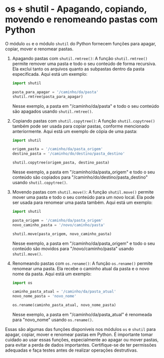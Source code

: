 # os + shutil - Apagando, copiando, movendo e renomeando pastas com Python

O módulo `os` e o módulo `shutil` do Python fornecem funções para apagar, copiar, mover e renomear pastas.

1. Apagando pastas com `shutil.rmtree()`: A função `shutil.rmtree()` permite remover uma pasta e todo o seu conteúdo de forma recursiva. Ela exclui tanto os arquivos quanto as subpastas dentro da pasta especificada. Aqui está um exemplo:

   ```python
   import shutil

   pasta_para_apagar = '/caminho/da/pasta'
   shutil.rmtree(pasta_para_apagar)
   ```

   Nesse exemplo, a pasta em "/caminho/da/pasta" e todo o seu conteúdo são apagados usando `shutil.rmtree()`.

2. Copiando pastas com `shutil.copytree()`: A função `shutil.copytree()` também pode ser usada para copiar pastas, conforme mencionado anteriormente. Aqui está um exemplo de cópia de uma pasta:

   ```python
   import shutil

   origem_pasta = '/caminho/da/pasta_origem'
   destino_pasta = '/caminho/do/destino/pasta_destino'

   shutil.copytree(origem_pasta, destino_pasta)
   ```

   Nesse exemplo, a pasta em "/caminho/da/pasta_origem" e todo o seu conteúdo são copiados para "/caminho/do/destino/pasta_destino" usando `shutil.copytree()`.

3. Movendo pastas com `shutil.move()`: A função `shutil.move()` permite mover uma pasta e todo o seu conteúdo para um novo local. Ela pode ser usada para renomear uma pasta também. Aqui está um exemplo:

   ```python
   import shutil

   pasta_origem = '/caminho/da/pasta_origem'
   novo_caminho_pasta = '/novo/caminho/pasta'

   shutil.move(pasta_origem, novo_caminho_pasta)
   ```

   Nesse exemplo, a pasta em "/caminho/da/pasta_origem" e todo o seu conteúdo são movidos para "/novo/caminho/pasta" usando `shutil.move()`.

4. Renomeando pastas com `os.rename()`: A função `os.rename()` permite renomear uma pasta. Ela recebe o caminho atual da pasta e o novo nome da pasta. Aqui está um exemplo:

   ```python
   import os

   caminho_pasta_atual = '/caminho/da/pasta_atual'
   novo_nome_pasta = 'novo_nome'

   os.rename(caminho_pasta_atual, novo_nome_pasta)
   ```

   Nesse exemplo, a pasta em "/caminho/da/pasta_atual" é renomeada para "novo_nome" usando `os.rename()`.

Essas são algumas das funções disponíveis nos módulos `os` e `shutil` para apagar, copiar, mover e renomear pastas em Python. É importante tomar cuidado ao usar essas funções, especialmente ao apagar ou mover pastas, para evitar a perda de dados importantes. Certifique-se de ter permissões adequadas e faça testes antes de realizar operações destrutivas.
